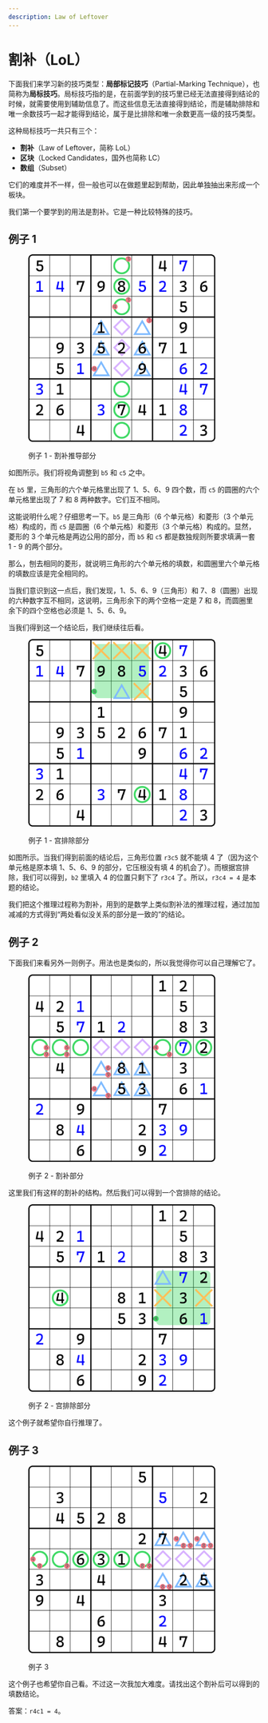 ```yaml
---
description: Law of Leftover
---
```


# 割补（LoL）

下面我们来学习新的技巧类型：**局部标记技巧**（Partial-Marking Technique），也简称为**局标技巧**。局标技巧指的是，在前面学到的技巧里已经无法直接得到结论的时候，就需要使用到辅助信息了。而这些信息无法直接得到结论，而是辅助排除和唯一余数技巧一起才能得到结论，属于是比排除和唯一余数更高一级的技巧类型。

这种局标技巧一共只有三个：

* **割补**（Law of Leftover，简称 LoL）
* **区块**（Locked Candidates，国外也简称 LC）
* **数组**（Subset）

它们的难度并不一样，但一般也可以在做题里起到帮助，因此单独抽出来形成一个板块。

我们第一个要学到的用法是割补。它是一种比较特殊的技巧。

## 例子 1 <a href="#example-1" id="example-1"></a>

<figure><img src="../.gitbook/assets/image (1) (1) (1) (1) (1) (1) (1) (1) (1) (1).png" alt="" width="375"><figcaption><p>例子 1 - 割补推导部分</p></figcaption></figure>

如图所示。我们将视角调整到 `b5` 和 `c5` 之中。

在 `b5` 里，三角形的六个单元格里出现了 1、5、6、9 四个数，而 `c5` 的圆圈的六个单元格里出现了 7 和 8 两种数字。它们互不相同。

这能说明什么呢？仔细思考一下。`b5` 是三角形（6 个单元格）和菱形（3 个单元格）构成的，而 `c5` 是圆圈（6 个单元格）和菱形（3 个单元格）构成的。显然，菱形的 3 个单元格是两边公用的部分，而 `b5` 和 `c5` 都是数独规则所要求填满一套 1 - 9 的两个部分。

那么，刨去相同的菱形，就说明三角形的六个单元格的填数，和圆圈里六个单元格的填数应该是完全相同的。

当我们意识到这一点后，我们发现，1、5、6、9（三角形）和 7、8（圆圈）出现的六种数字互不相同，这说明，三角形余下的两个空格一定是 7 和 8，而圆圈里余下的四个空格也必须是 1、5、6、9。

当我们得到这一个结论后，我们继续往后看。

<figure><img src="../.gitbook/assets/image (1) (1) (1) (1) (1) (1) (1) (1) (1) (1) (1).png" alt="" width="375"><figcaption><p>例子 1 - 宫排除部分</p></figcaption></figure>

如图所示。当我们得到前面的结论后，三角形位置 `r3c5` 就不能填 4 了（因为这个单元格是原本填 1、5、6、9 的部分，它压根没有填 4 的机会了）。而根据宫排除，我们可以得到，`b2` 里填入 4 的位置只剩下了 `r3c4` 了。所以，`r3c4 = 4` 是本题的结论。

我们把这个推理过程称为割补，用到的是数学上类似割补法的推理过程，通过加加减减的方式得到“两处看似没关系的部分是一致的”的结论。

## 例子 2 <a href="#example-2" id="example-2"></a>

下面我们来看另外一则例子。用法也是类似的，所以我觉得你可以自己理解它了。

<figure><img src="../.gitbook/assets/image (2) (1) (1) (1) (1) (1) (1) (1) (1) (1).png" alt="" width="375"><figcaption><p>例子 2 - 割补部分</p></figcaption></figure>

这里我们有这样的割补的结构。然后我们可以得到一个宫排除的结论。

<figure><img src="../.gitbook/assets/image (3) (1) (1) (1) (1) (1) (1) (1) (1).png" alt="" width="375"><figcaption><p>例子 2 - 宫排除部分</p></figcaption></figure>

这个例子就希望你自行推理了。

## 例子 3 <a href="#example-3" id="example-3"></a>

<figure><img src="../.gitbook/assets/image (4) (1) (1) (1) (1) (1) (1) (1) (1).png" alt="" width="375"><figcaption><p>例子 3</p></figcaption></figure>

这个例子也希望你自己看。不过这一次我加大难度。请找出这个割补后可以得到的填数结论。

答案：`r4c1 = 4`。
